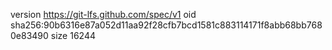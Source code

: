 version https://git-lfs.github.com/spec/v1
oid sha256:90b6316e87a052d11aa92f28cfb7bcd1581c883114171f8abb68bb7680e83490
size 16244
